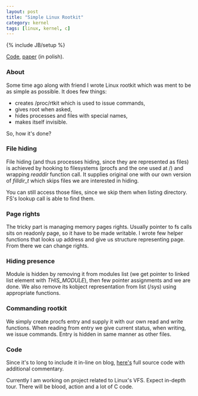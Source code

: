 ```yaml
---
layout: post
title: "Simple Linux Rootkit"
category: kernel
tags: [linux, kernel, c]
---
```

{% include JB/setup %}

[Code](https://github.com/ivyl/rootkit), [paper](http://issuu.com/ivyl/docs/rootkit) (in polish).

### About
Some time ago along with friend I wrote Linux rootkit which was ment to be as
simple as possible. It does few things:

 * creates /proc/rtkit which is used to issue commands,
 * gives root when asked,
 * hides processes and files with special names,
 * makes itself invisible.

So, how it's done?

### File hiding
File hiding (and thus processes hiding, since they are represented as files)
is achieved by hooking to filesystems (procfs and the one used at /) and
wrapping *readdir* function call. It supplies original one with our own version
of *filldir_t* which skips files we are interested in hiding.

You can still access those files, since we skip them when listing directory.
FS's lookup call is able to find them.


### Page rights
The tricky part is managing memory pages rights. Usually pointer to fs calls
sits on readonly page, so it have to be made writable. I wrote few helper
functions that looks up address and give us structure representing page. From
there we can change rights.

### Hiding presence
Module is hidden by removing it from modules list (we get pointer to linked
list element with *THIS_MODULE*), then few pointer assignments and we are done.
We also remove its kobject representation from list (/sys) using appropriate
functions.

### Commanding rootkit
We simply create procfs entry and supply it with our own read and write
functions. When reading from entry we give current status, when
writing, we issue commands. Entry is hidden in same manner as other files.



### Code
Since it's to long to include it in-line on blog,
[here's](https://gist.github.com/3964594#file_rt.c) full source code with
additional commentary.


Currently I am working on project related to Linux's VFS. Expect in-depth
tour. There will be blood, action and a lot of C code.
